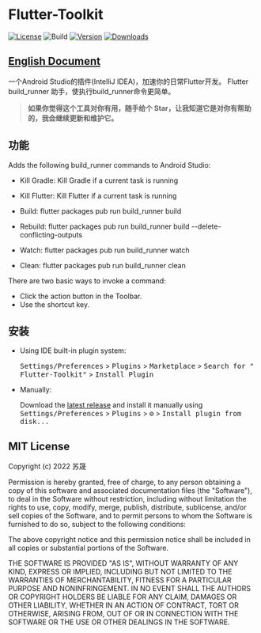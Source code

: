 # Flutter-Toolkit

[![License](https://img.shields.io/badge/license-MIT-blue.svg)](https://opensource.org/licenses/MIT)
![Build](https://github.com/nEdAy/Flutter-Toolkit/workflows/Build/badge.svg)
[![Version](https://img.shields.io/jetbrains/plugin/v/14442-flutter-toolkit.svg)](https://plugins.jetbrains.com/plugin/14442-flutter-toolkit)
[![Downloads](https://img.shields.io/jetbrains/plugin/d/14442-flutter-toolkit.svg)](https://plugins.jetbrains.com/plugin/14442-flutter-toolkit)

## [English Document](https://github.com/nEdAy/Flutter-Toolkit/blob/main/README.md)

一个Android Studio的插件(IntelliJ IDEA)，加速你的日常Flutter开发。 Flutter build_runner 助手，使执行build_runner命令更简单。

> **如果你觉得这个工具对你有用，随手给个 Star，让我知道它是对你有帮助的，我会继续更新和维护它。**

## 功能

Adds the following build_runner commands to Android Studio:

- Kill Gradle: Kill Gradle if a current task is running
- Kill Flutter: Kill Flutter if a current task is running

- Build: flutter packages pub run build_runner build
- Rebuild: flutter packages pub run build_runner build --delete-conflicting-outputs
- Watch: flutter packages pub run build_runner watch
- Clean: flutter packages pub run build_runner clean

There are two basic ways to invoke a command:

- Click the action button in the Toolbar.
- Use the shortcut key.

## 安装

- Using IDE built-in plugin system:

  <kbd>Settings/Preferences</kbd> > <kbd>Plugins</kbd> > <kbd>Marketplace</kbd> > <kbd>Search for "
  Flutter-Toolkit"</kbd> >
  <kbd>Install Plugin</kbd>

- Manually:

  Download the [latest release](https://github.com/nEdAy/Flutter-Toolkit/releases/latest) and install it manually using
  <kbd>Settings/Preferences</kbd> > <kbd>Plugins</kbd> > <kbd>⚙️</kbd> > <kbd>Install plugin from disk...</kbd>

## MIT License

Copyright (c) 2022 苏晟

Permission is hereby granted, free of charge, to any person obtaining a copy of this software and associated
documentation files (the "Software"), to deal in the Software without restriction, including without limitation the
rights to use, copy, modify, merge, publish, distribute, sublicense, and/or sell copies of the Software, and to permit
persons to whom the Software is furnished to do so, subject to the following conditions:

The above copyright notice and this permission notice shall be included in all copies or substantial portions of the
Software.

THE SOFTWARE IS PROVIDED "AS IS", WITHOUT WARRANTY OF ANY KIND, EXPRESS OR IMPLIED, INCLUDING BUT NOT LIMITED TO THE
WARRANTIES OF MERCHANTABILITY, FITNESS FOR A PARTICULAR PURPOSE AND NONINFRINGEMENT. IN NO EVENT SHALL THE AUTHORS OR
COPYRIGHT HOLDERS BE LIABLE FOR ANY CLAIM, DAMAGES OR OTHER LIABILITY, WHETHER IN AN ACTION OF CONTRACT, TORT OR
OTHERWISE, ARISING FROM, OUT OF OR IN CONNECTION WITH THE SOFTWARE OR THE USE OR OTHER DEALINGS IN THE SOFTWARE.
